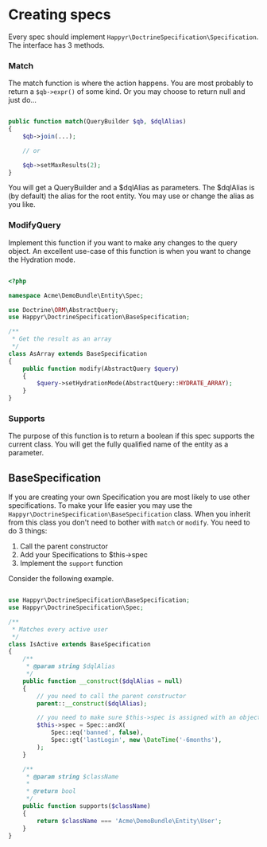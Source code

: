 # Creating specs

Every spec should implement `Happyr\DoctrineSpecification\Specification`. The interface has 3 methods.

### Match

The match function is where the action happens. You are most probably to return a `$qb->expr()` of some kind. Or you may
choose to return null and just do...

``` php

public function match(QueryBuilder $qb, $dqlAlias)
{
    $qb->join(...);

    // or

    $qb->setMaxResults(2);
}
```

You will get a QueryBuilder and a $dqlAlias as parameters. The $dqlAlias is (by default) the alias for the root entity.
 You may use or change the alias as you like.


### ModifyQuery

Implement this function if you want to make any changes to the query object. An excellent use-case of this function is
when you want to change the Hydration mode.

```php

<?php

namespace Acme\DemoBundle\Entity\Spec;

use Doctrine\ORM\AbstractQuery;
use Happyr\DoctrineSpecification\BaseSpecification;

/**
 * Get the result as an array
 */
class AsArray extends BaseSpecification
{
    public function modify(AbstractQuery $query)
    {
        $query->setHydrationMode(AbstractQuery::HYDRATE_ARRAY);
    }
}

```

### Supports

The purpose of this function is to return a boolean if this spec supports the current class. You will get the
fully qualified name of the entity as a parameter.

## BaseSpecification

If you are creating your own Specification you are most likely to use other specifications. To make your life
easier you may use the `Happyr\DoctrineSpecification\BaseSpecification` class. When you inherit
from this class you don't need to bother with `match` or `modify`. You need to do 3 things:

1. Call the parent constructor
2. Add your Specifications to $this->spec
3. Implement the `support` function


Consider the following example.

``` php

use Happyr\DoctrineSpecification\BaseSpecification;
use Happyr\DoctrineSpecification\Spec;

/**
 * Matches every active user
 */
class IsActive extends BaseSpecification
{
    /**
     * @param string $dqlAlias
     */
    public function __construct($dqlAlias = null)
    {
        // you need to call the parent constructor
        parent::__construct($dqlAlias);

        // you need to make sure $this->spec is assigned with an object that inherits Specification
        $this->spec = Spec::andX(
            Spec::eq('banned', false),
            Spec::gt('lastLogin', new \DateTime('-6months'),
        );
    }

    /**
     * @param string $className
     *
     * @return bool
     */
    public function supports($className)
    {
        return $className === 'Acme\DemoBundle\Entity\User';
    }
}
```
